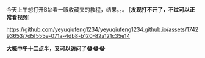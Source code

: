 今天上午想打开B站看一眼收藏夹的教程，结果。。。
[**发现打不开了，不过可以正常看视频**]

https://github.com/yeyuqiufeng1234/yeyuqiufeng1234.github.io/assets/174293653/7d5f555e-071a-4db8-b120-82a121c35e14

**大概中午十二点半，又可以访问了😂😂😂**